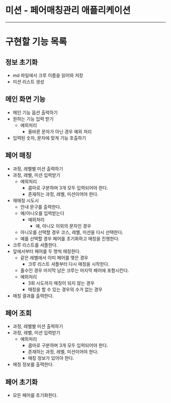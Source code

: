 # 미션 - 페어매칭관리 애플리케이션

---
# 구현할 기능 목록

## 정보 초기화

- md 파일에서 크루 이름을 읽어와 저장
- 미션 리스트 생성

## 메인 화면 기능

- 메인 기능 옵션 출력하기
- 원하는 기능 입력 받기
  - 예외처리
    - 올바른 문자가 아닌 경우 예외 처리
- 입력된 숫자, 문자에 맞게 기능 호출하기

## 페어 매칭

- 과정, 레벨별 미션 출력하기
- 과정, 레벨, 미션 입력받기
  - 예외처리
    - 콤마로 구분하며 3개 모두 입력되어야 한다.
    - 존재하는 과정, 레벨, 미션이어야 한다.
- 재매칭 시도시
  - 안내 문구를 출력한다.
  - 예/아니오를 입력받는다
    - 예외처리
      - 예, 아니오 이외의 문자인 경우
  - 아니오를 선택할 경우 코스, 레벨, 미션을 다시 선택한다.
  - 예를 선택할 경우 페어를 초기화하고 매칭을 진행한다.
- 크루 리스트를 셔플한다.
- 앞에서부터 페어를 두 명씩 매칭한다.
  - 같은 레벨에서 이미 페어를 맺은 경우
    - 크루 리스트 셔플부터 다시 매칭을 시작한다.
  - 홀수인 경우 마지막 남은 크루는 마지막 페어에 포함시킨다.
  - 예외처리
    - 3회 시도까지 매칭이 되지 않는 경우
    - 매칭을 할 수 있는 경우의 수가 없는 경우
- 매칭 결과를 출력한다.

## 페어 조회

- 과정, 레벨별 미션 출력하기
- 과정, 레벨, 미션 입력받기
  - 예외처리
    - 콤마로 구분하며 3개 모두 입력되어야 한다.
    - 존재하는 과정, 레벨, 미션이어야 한다.
    - 매칭 정보가 있어야 한다.
- 매칭 정보를 출력한다.

## 페어 초기화

- 모든 페어를 초기화한다.